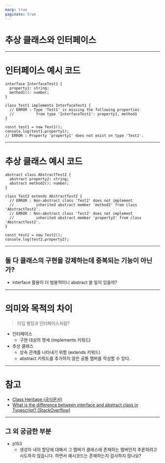 ```yaml
---
marp: true
paginate: true
---
```


# 추상 클래스와 인터페이스

---

# 인터페이스 예시 코드

```tsx
interface InterfaceTest1 {
  property1: string;
  method1(): number;
}

class Test1 implements InterfaceTest1 {
  // ERROR : Type 'Test1' is missing the following properties
  //          from type 'InterfaceTest1': property1, method1
}

const test1 = new Test1();
console.log(test1.property1);
// ERROR : Property 'property1' does not exist on type 'Test1'.
```

---

# 추상 클래스 예시 코드

```tsx
abstract class AbstractTest2 {
  abstract property2: string;
  abstract method2(): number;
}

class Test2 extends AbstractTest2 {
  // ERROR : Non-abstract class 'Test2' does not implement
  //          inherited abstract member 'method2' from class 'AbstractTest2'.
  // ERROR : Non-abstract class 'Test2' does not implement
  //          inherited abstract member 'property2' from class 'AbstractTest2'.
}

const test2 = new Test2();
console.log(test2.property2);
```

---

## 둘 다 클래스의 구현을 강제하는데 중복되는 기능이 아닌가?

- interface 활용이 더 범용적이니 abstract 쓸 일이 있을까?

---

# 의미와 목적의 차이

> 타입 별칭과 인터페이스처럼?

- 인터페이스
  - 구현 대상의 명세 (implements 키워드)
- 추상 클래스
  - 상속 관계를 나타내기 위함 (extends 키워드)
  - abstract 키워드를 추가하지 않은 공통 멤버를 작성할 수 있다.

---

# 참고

- [Class Heritage (공식문서)](https://www.typescriptlang.org/docs/handbook/2/classes.html#class-heritage)
- [What is the difference between interface and abstract class in Typescript? (StackOverflow)](https://stackoverflow.com/questions/50110844/what-is-the-difference-between-interface-and-abstract-class-in-typescript)

---

## 그 외 궁금한 부분

- p153
  - 생성자 내의 할당에 대해서 그 멤버가 클래스에 존재하는 멤버인지 추론하려고 시도하지 않습니다. 하면서 예시코드는 존재하는지 검사하지 않나요?
